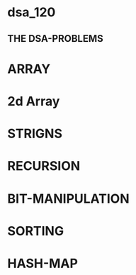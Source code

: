 #  dsa_120

## THE DSA-PROBLEMS 

# ARRAY
# 2d Array 
# STRIGNS
# RECURSION 
# BIT-MANIPULATION
# SORTING
# HASH-MAP

